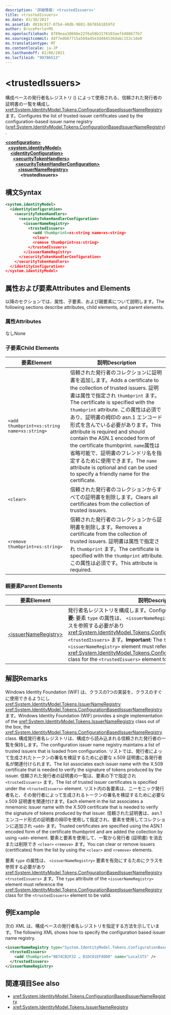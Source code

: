 ```yaml
---
description: '詳細情報: <trustedIssuers>'
title: <trustedIssuers>
ms.date: 03/30/2017
ms.assetid: d818c917-07b4-40db-9801-8676561859fd
author: BrucePerlerMS
ms.openlocfilehash: 8789eaa38666e22f6a58b3178103aef4408677b7
ms.sourcegitcommit: ddf7edb67715a5b9a45e3dd44536dabc153c1de0
ms.translationtype: MT
ms.contentlocale: ja-JP
ms.lasthandoff: 02/06/2021
ms.locfileid: "99786513"
---
```

# \<trustedIssuers>

<span data-ttu-id="21357-102">構成ベースの発行者名レジストリ () によって使用される、信頼された発行者の証明書の一覧を構成し <xref:System.IdentityModel.Tokens.ConfigurationBasedIssuerNameRegistry> ます。</span><span class="sxs-lookup"><span data-stu-id="21357-102">Configures the list of trusted issuer certificates used by the configuration-based issuer name registry (<xref:System.IdentityModel.Tokens.ConfigurationBasedIssuerNameRegistry>).</span></span>  
  
[**\<configuration>**](../configuration-element.md)\
&nbsp;&nbsp;[**\<system.identityModel>**](system-identitymodel.md)\
&nbsp;&nbsp;&nbsp;&nbsp;[**\<identityConfiguration>**](identityconfiguration.md)\
&nbsp;&nbsp;&nbsp;&nbsp;&nbsp;&nbsp;[**\<securityTokenHandlers>**](securitytokenhandlers.md)\
&nbsp;&nbsp;&nbsp;&nbsp;&nbsp;&nbsp;&nbsp;&nbsp;[**\<securityTokenHandlerConfiguration>**](securitytokenhandlerconfiguration.md)\
&nbsp;&nbsp;&nbsp;&nbsp;&nbsp;&nbsp;&nbsp;&nbsp;&nbsp;&nbsp;[**\<issuerNameRegistry>**](issuernameregistry.md)\
&nbsp;&nbsp;&nbsp;&nbsp;&nbsp;&nbsp;&nbsp;&nbsp;&nbsp;&nbsp;&nbsp;&nbsp;**\<trustedIssuers>**  
  
## <a name="syntax"></a><span data-ttu-id="21357-103">構文</span><span class="sxs-lookup"><span data-stu-id="21357-103">Syntax</span></span>  
  
```xml  
<system.identityModel>  
  <identityConfiguration>  
    <securityTokenHandlers>  
      <securityTokenHandlerConfiguration>  
        <issuerNameRegistry>  
          <trustedIssuers>  
            <add thumbprint=xs:string name=xs:string>  
            <clear>  
            <remove thumbprint=xs:string>  
          </trustedIssuers>  
        </issuerNameRegistry>  
      </securityTokenHandlerConfiguration>  
    </securityTokenHandlers>  
  </identityConfiguration>  
</system.identityModel>  
```  
  
## <a name="attributes-and-elements"></a><span data-ttu-id="21357-104">属性および要素</span><span class="sxs-lookup"><span data-stu-id="21357-104">Attributes and Elements</span></span>  

 <span data-ttu-id="21357-105">以降のセクションでは、属性、子要素、および親要素について説明します。</span><span class="sxs-lookup"><span data-stu-id="21357-105">The following sections describe attributes, child elements, and parent elements.</span></span>  
  
### <a name="attributes"></a><span data-ttu-id="21357-106">属性</span><span class="sxs-lookup"><span data-stu-id="21357-106">Attributes</span></span>  

 <span data-ttu-id="21357-107">なし</span><span class="sxs-lookup"><span data-stu-id="21357-107">None</span></span>  
  
### <a name="child-elements"></a><span data-ttu-id="21357-108">子要素</span><span class="sxs-lookup"><span data-stu-id="21357-108">Child Elements</span></span>  
  
|<span data-ttu-id="21357-109">要素</span><span class="sxs-lookup"><span data-stu-id="21357-109">Element</span></span>|<span data-ttu-id="21357-110">説明</span><span class="sxs-lookup"><span data-stu-id="21357-110">Description</span></span>|  
|-------------|-----------------|  
|`<add thumbprint=xs:string name=xs:string>`|<span data-ttu-id="21357-111">信頼された発行者のコレクションに証明書を追加します。</span><span class="sxs-lookup"><span data-stu-id="21357-111">Adds a certificate to the collection of trusted issuers.</span></span> <span data-ttu-id="21357-112">証明書は属性で指定され `thumbprint` ます。</span><span class="sxs-lookup"><span data-stu-id="21357-112">The certificate is specified with the `thumbprint` attribute.</span></span> <span data-ttu-id="21357-113">この属性は必須であり、証明書の拇印の asn.1 エンコード形式を含んでいる必要があります。</span><span class="sxs-lookup"><span data-stu-id="21357-113">This attribute is required and should contain the ASN.1 encoded form of the certificate thumbprint.</span></span> <span data-ttu-id="21357-114">`name`属性は省略可能で、証明書のフレンドリ名を指定するために使用できます。</span><span class="sxs-lookup"><span data-stu-id="21357-114">The `name` attribute is optional and can be used to specify a friendly name for the certificate.</span></span>|  
|`<clear>`|<span data-ttu-id="21357-115">信頼された発行者のコレクションからすべての証明書を削除します。</span><span class="sxs-lookup"><span data-stu-id="21357-115">Clears all certificates from the collection of trusted issuers.</span></span>|  
|`<remove thumbprint=xs:string>`|<span data-ttu-id="21357-116">信頼された発行者のコレクションから証明書を削除します。</span><span class="sxs-lookup"><span data-stu-id="21357-116">Removes a certificate from the collection of trusted issuers.</span></span> <span data-ttu-id="21357-117">証明書は属性で指定され `thumbprint` ます。</span><span class="sxs-lookup"><span data-stu-id="21357-117">The certificate is specified with the `thumbprint` attribute.</span></span> <span data-ttu-id="21357-118">この属性は必須です。</span><span class="sxs-lookup"><span data-stu-id="21357-118">This attribute is required.</span></span>|  
  
### <a name="parent-elements"></a><span data-ttu-id="21357-119">親要素</span><span class="sxs-lookup"><span data-stu-id="21357-119">Parent Elements</span></span>  
  
|<span data-ttu-id="21357-120">要素</span><span class="sxs-lookup"><span data-stu-id="21357-120">Element</span></span>|<span data-ttu-id="21357-121">説明</span><span class="sxs-lookup"><span data-stu-id="21357-121">Description</span></span>|  
|-------------|-----------------|  
|[\<issuerNameRegistry>](issuernameregistry.md)|<span data-ttu-id="21357-122">発行者名レジストリを構成します。</span><span class="sxs-lookup"><span data-stu-id="21357-122">Configures the issuer name registry.</span></span> <span data-ttu-id="21357-123">**重要:**  要素 `type` の属性は、 `<issuerNameRegistry>` 要素を有効にするためにクラスを参照する必要があり <xref:System.IdentityModel.Tokens.ConfigurationBasedIssuerNameRegistry> `<trustedIssuers>` ます。</span><span class="sxs-lookup"><span data-stu-id="21357-123">**Important:**  The `type` attribute of the `<issuerNameRegistry>` element must reference the <xref:System.IdentityModel.Tokens.ConfigurationBasedIssuerNameRegistry> class for the `<trustedIssuers>` element to be valid.</span></span>|  
  
## <a name="remarks"></a><span data-ttu-id="21357-124">解説</span><span class="sxs-lookup"><span data-stu-id="21357-124">Remarks</span></span>  

 <span data-ttu-id="21357-125">Windows Identity Foundation (WIF) は、クラスの1つの実装を、クラスのすぐに使用できるようにし <xref:System.IdentityModel.Tokens.IssuerNameRegistry> <xref:System.IdentityModel.Tokens.ConfigurationBasedIssuerNameRegistry> ます。</span><span class="sxs-lookup"><span data-stu-id="21357-125">Windows Identity Foundation (WIF) provides a single implementation of the <xref:System.IdentityModel.Tokens.IssuerNameRegistry> class out of the box, the <xref:System.IdentityModel.Tokens.ConfigurationBasedIssuerNameRegistry> class.</span></span> <span data-ttu-id="21357-126">構成発行者名レジストリは、構成から読み込まれる信頼された発行者の一覧を保持します。</span><span class="sxs-lookup"><span data-stu-id="21357-126">The configuration issuer name registry maintains a list of trusted issuers that is loaded from configuration.</span></span> <span data-ttu-id="21357-127">リストでは、発行者によって生成されたトークンの署名を検証するために必要な x.509 証明書に各発行者名が関連付けられます。</span><span class="sxs-lookup"><span data-stu-id="21357-127">The list associates each issuer name with the X.509 certificate that is needed to verify the signature of tokens produced by the issuer.</span></span> <span data-ttu-id="21357-128">信頼された発行者の証明書の一覧は、要素の下で指定され `<trustedIssuers>` ます。</span><span class="sxs-lookup"><span data-stu-id="21357-128">The list of trusted issuer certificates is specified under the `<trustedIssuers>` element.</span></span> <span data-ttu-id="21357-129">リスト内の各要素は、ニーモニック発行者名と、その発行者によって生成されるトークンの署名を検証するために必要な x.509 証明書を関連付けます。</span><span class="sxs-lookup"><span data-stu-id="21357-129">Each element in the list associates a mnemonic issuer name with the X.509 certificate that is needed to verify the signature of tokens produced by that issuer.</span></span> <span data-ttu-id="21357-130">信頼された証明書は、asn.1 エンコード形式の証明書の拇印を使用して指定され、要素を使用してコレクションに追加され `<add>` ます。</span><span class="sxs-lookup"><span data-stu-id="21357-130">Trusted certificates are specified using the ASN.1 encoded form of the certificate thumbprint and are added the collection by using `<add>` element.</span></span> <span data-ttu-id="21357-131">要素と要素を使用して、一覧から発行者 (証明書) を消去または削除でき `<clear>` `<remove>` ます。</span><span class="sxs-lookup"><span data-stu-id="21357-131">You can clear or remove issuers (certificates) from the list by using the `<clear>` and `<remove>` elements.</span></span>  
  
 <span data-ttu-id="21357-132">要素 `type` の属性は、 `<issuerNameRegistry>` 要素を有効にするためにクラスを参照する必要があり <xref:System.IdentityModel.Tokens.ConfigurationBasedIssuerNameRegistry> `<trustedIssuers>` ます。</span><span class="sxs-lookup"><span data-stu-id="21357-132">The `type` attribute of the `<issuerNameRegistry>` element must reference the <xref:System.IdentityModel.Tokens.ConfigurationBasedIssuerNameRegistry> class for the `<trustedIssuers>` element to be valid.</span></span>  
  
## <a name="example"></a><span data-ttu-id="21357-133">例</span><span class="sxs-lookup"><span data-stu-id="21357-133">Example</span></span>  

 <span data-ttu-id="21357-134">次の XML は、構成ベースの発行者名レジストリを指定する方法を示しています。</span><span class="sxs-lookup"><span data-stu-id="21357-134">The following XML shows how to specify the configuration based issuer name registry.</span></span>  
  
```xml  
<issuerNameRegistry type="System.IdentityModel.Tokens.ConfigurationBasedIssuerNameRegistry, System.IdentityModel, Version=4.0.0.0, Culture=neutral, PublicKeyToken=b77a5c561934e089">  
  <trustedIssuers>  
    <add thumbprint="9B74CB2F32 … B1DC01EF40D0" name="LocalSTS" />  
  </trustedIssuers>  
</issuerNameRegistry>  
```  
  
## <a name="see-also"></a><span data-ttu-id="21357-135">関連項目</span><span class="sxs-lookup"><span data-stu-id="21357-135">See also</span></span>

- <xref:System.IdentityModel.Tokens.ConfigurationBasedIssuerNameRegistry>
- <xref:System.IdentityModel.Tokens.IssuerNameRegistry>
